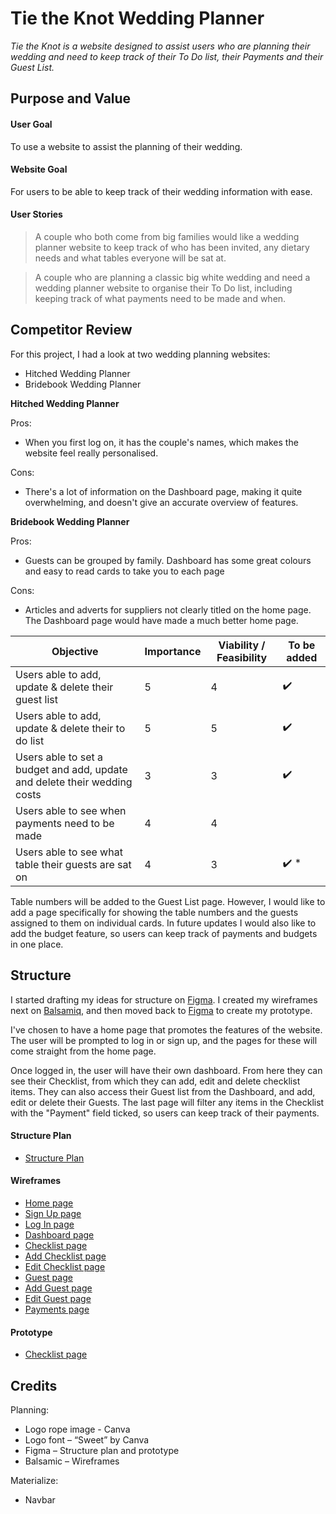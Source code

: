 # Tie the Knot Wedding Planner
*Tie the Knot is a website designed to assist users who are planning their wedding and need to keep track of their To Do list, their Payments and their Guest List.*

## Purpose and Value

#### User Goal
To use a website to assist the planning of their wedding.

#### Website Goal
For users to be able to keep track of their wedding information with ease.

#### User Stories
> A couple who both come from big families would like a wedding planner website to keep track of who has been invited, any dietary needs and what tables everyone will be sat at.

> A couple who are planning a classic big white wedding and need a wedding planner website to organise their To Do list, including keeping track of what payments need to be made and when.

## Competitor Review

For this project, I had a look at two wedding planning websites:
* Hitched Wedding Planner
* Bridebook Wedding Planner

**Hitched Wedding Planner**

Pros:
* When you first log on, it has the couple's names, which makes the website feel really personalised.

Cons:
* There's a lot of information on the Dashboard page, making it quite overwhelming, and doesn't give an accurate overview of features.

**Bridebook Wedding Planner**

Pros:
* Guests can be grouped by family. Dashboard has some great colours and easy to read cards to take you to each page

Cons: 
* Articles and adverts for suppliers not clearly titled on the home page. The Dashboard page would have made a much better home page.

| Objective           | Importance | Viability / Feasibility | To be added |
|------------|------------|-------------------------|--------|
| Users able to add, update & delete their guest list       |  5  |   4   |  :heavy_check_mark:  |
| Users able to add, update & delete their to do list     |  5     |  5    | :heavy_check_mark: |
| Users able to set a budget and add, update and delete their wedding costs    |  3  |  3   | :heavy_check_mark:   |
| Users able to see when payments need to be made  |  4  |  4  |  |
| Users able to see what table their guests are sat on   |   4    |  3   | :heavy_check_mark: *    |

Table numbers will be added to the Guest List page. However, I would like to add a page specifically for showing the table numbers and the guests assigned to them on individual cards. In future updates I would also like to add the budget feature, so users can keep track of payments and budgets in one place.

## Structure

I started drafting my ideas for structure on [Figma](https://www.figma.com/). I created my wireframes next on [Balsamiq](https://balsamiq.com/), and then moved back to [Figma](https://www.figma.com/) to create my prototype.

I've chosen to have a home page that promotes the features of the website. The user will be prompted to log in or sign up, and the pages for these will come straight from the home page.

Once logged in, the user will have their own dashboard. From here they can see their Checklist, from which they can add, edit and delete checklist items. They can also access their Guest list from the Dashboard, and add, edit or delete their Guests. The last page will filter any items in the Checklist with the "Payment" field ticked, so users can keep track of their payments.

#### Structure Plan
* [Structure Plan](/tie-the-knot/static/images/readme/structure-plan.PNG)

#### Wireframes
* [Home page](/tie-the-knot/static/images/readme/home-page-wireframe.PNG)
* [Sign Up page](/tie-the-knot/static/images/readme/sign-up-page-wireframe.PNG)
* [Log In page](/tie-the-knot/static/images/readme/log-in-page-wireframe.PNG)
* [Dashboard page](/tie-the-knot/static/images/readme/dashboard-page-wireframe.PNG)
* [Checklist page](/tie-the-knot/static/images/readme/checklist-page-wireframe.PNG)
* [Add Checklist page](/tie-the-knot/static/images/readme/add-checklist-item-page-wireframe.PNG)
* [Edit Checklist page](/tie-the-knot/static/images/readme/edit-checklist-item-page-wireframe.PNG)
* [Guest page](/tie-the-knot/static/images/readme/guest-page-wireframe.PNG)
* [Add Guest page](/tie-the-knot/static/images/readme/add-guest-page-wireframe.PNG)
* [Edit Guest page](/tie-the-knot/static/images/readme/edit-guest-page-wireframe.PNG)
* [Payments page](/tie-the-knot/static/images/readme/payments-page-wireframe.PNG)

#### Prototype
* [Checklist page](/tie-the-knot/static/images/readme/checklist-page-prototype.PNG)

## Credits

Planning: 
* Logo rope image - Canva
* Logo font – “Sweet” by Canva 
* Figma – Structure plan and prototype
* Balsamic – Wireframes


Materialize:
* Navbar
